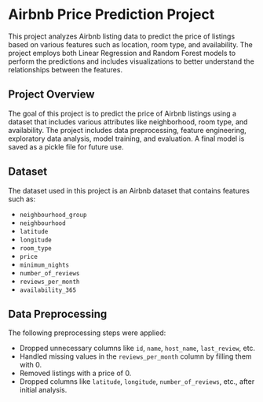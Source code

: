 # Airbnb Price Prediction Project

This project analyzes Airbnb listing data to predict the price of listings based on various features such as location, room type, and availability. The project employs both Linear Regression and Random Forest models to perform the predictions and includes visualizations to better understand the relationships between the features.

## Project Overview

The goal of this project is to predict the price of Airbnb listings using a dataset that includes various attributes like neighborhood, room type, and availability. The project includes data preprocessing, feature engineering, exploratory data analysis, model training, and evaluation. A final model is saved as a pickle file for future use.

## Dataset

The dataset used in this project is an Airbnb dataset that contains features such as:

- `neighbourhood_group`
- `neighbourhood`
- `latitude`
- `longitude`
- `room_type`
- `price`
- `minimum_nights`
- `number_of_reviews`
- `reviews_per_month`
- `availability_365`


## Data Preprocessing

The following preprocessing steps were applied:

- Dropped unnecessary columns like `id`, `name`, `host_name`, `last_review`, etc.
- Handled missing values in the `reviews_per_month` column by filling them with 0.
- Removed listings with a price of 0.
- Dropped columns like `latitude`, `longitude`, `number_of_reviews`, etc., after initial analysis.




